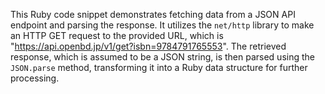 This Ruby code snippet demonstrates fetching data from a JSON API endpoint and parsing the response. It utilizes the `net/http` library to make an HTTP GET request to the provided URL, which is "https://api.openbd.jp/v1/get?isbn=9784791765553". The retrieved response, which is assumed to be a JSON string, is then parsed using the `JSON.parse` method, transforming it into a Ruby data structure for further processing.
